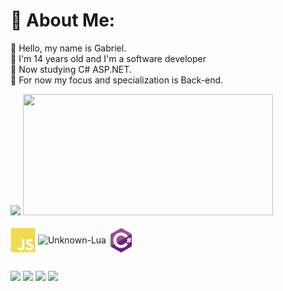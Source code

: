 # 💫 About Me:
📁 Hello, my name is Gabriel.<br>🌟 I'm 14 years old and I'm a software developer<br>📕 Now studying C# ASP.NET.<br>🎲 For now my focus and specialization is Back-end.

<div display="inline-block">
    <img src="https://github-readme-stats.vercel.app/api?username=UnknownBeast10&theme=dracula">
    <img width="400px" height="194" src="https://github-readme-stats.vercel.app/api/top-langs/?username=anuraghazra&layout=compact&theme=dracula
    ">
</div>
<div style="display: inline_block"><br>
  <img align="center" alt="Unknown-Js" width="40" src="https://raw.githubusercontent.com/devicons/devicon/master/icons/javascript/javascript-plain.svg">
   <img align="center" alt="Unknown-Lua" width="40" src="https://cdn.jsdelivr.net/gh/devicons/devicon/icons/lua/lua-original.svg" />
  <img align="center" alt="Unknown-Csharp"  width="40" src="https://raw.githubusercontent.com/devicons/devicon/master/icons/csharp/csharp-original.svg">
</div>
  
##
 
<div> 
  <a href="https://www.youtube.com/channel/UCpi_QGG6spwgfcC-bb7L69g" target="_blank"><img src="https://img.shields.io/badge/YouTube-FF0000?style=for-the-badge&logo=youtube&logoColor=white" target="_blank"></a>
  <a href="https://www.instagram.com/g4briel.quintanilha/" target="_blank"><img src="https://img.shields.io/badge/-Instagram-%23E4405F?style=for-the-badge&logo=instagram&logoColor=white" target="_blank"></a>
 <a href="https://discord.com/channels/@1151549556903919776" target="_blank"><img src="https://img.shields.io/badge/Discord-7289DA?style=for-the-badge&logo=discord&logoColor=white" target="_blank"></a> 
  <a href = "mailto:unknownbeast123410@gmail.com"><img src="https://img.shields.io/badge/-Gmail-%23333?style=for-the-badge&logo=gmail&logoColor=white" target="_blank"></a> 
</div>
